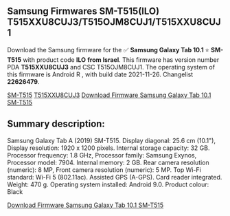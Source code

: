 <h2>Samsung Firmwares SM-T515(ILO) T515XXU8CUJ3/T515OJM8CUJ1/T515XXU8CUJ1</h2>
Download the Samsung firmware for the ✅ <strong>Samsung Galaxy Tab 10.1 </strong> ⭐ <strong>SM-T515</strong> with product code <strong>ILO</strong> <strong> from Israel</strong>. This firmware has version number PDA <strong>T515XXU8CUJ3</strong> and CSC T515OJM8CUJ1. The operating system of this firmware is Android R , with build date 2021-11-26. Changelist <strong>22626479</strong>.


[SM-T515](https://samfirm.shop/samsung/model/SM-T515)
[T515XXU8CUJ3](https://samfirm.shop/samsung/pda/T515XXU8CUJ3)
[Download Firmware Samsung Galaxy Tab 10.1 SM-T515](https://samfirm.shop/samsung/firmware/478520)
<h2>Summary description:</h2>
<p>Samsung Galaxy Tab A (2019) SM-T515. Display diagonal: 25.6 cm (10.1"), Display resolution: 1920 x 1200 pixels. Internal storage capacity: 32 GB. Processor frequency: 1.8 GHz, Processor family: Samsung Exynos, Processor model: 7904. Internal memory: 2 GB. Rear camera resolution (numeric): 8 MP, Front camera resolution (numeric): 5 MP. Top Wi-Fi standard: Wi-Fi 5 (802.11ac). Assisted GPS (A-GPS). Card reader integrated. Weight: 470 g. Operating system installed: Android 9.0. Product colour: Black</p>


[Download Firmware Samsung Galaxy Tab 10.1 SM-T515](https://samfirm.shop/samsung/firmware/478520)
